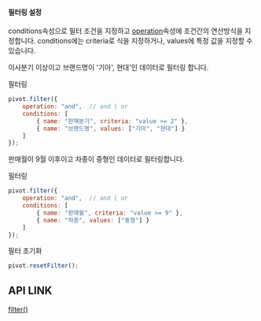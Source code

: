 #### 필터링 설정
conditions속성으로 필터 조건을 지정하고 [operation](http://help.realgrid.com/pivotApi/Types/FilterOperationType/)속성에 조건간의 연산방식을 지정합니다.
conditions에는 criteria로 식을 지정하거나, values에 특정 값을 지정할 수 있습니다.  


이사분기 이상이고 브랜드명이 '기아', 현대'인 데이터로 필터링 합니다. 

<a class="btn primary small round lowercase" id="btnSetFilter1">필터링</a>

```js
pivot.filter({
    operation: "and",  // and | or
    conditions: [
        { name: "판매분기", criteria: "value >= 2" },
        { name: "브랜드명", values: ["기아", "현대"] }
    ]
});
```

판매월이 9월 이후이고 차종이 중형인 데이터로 필터링합니다.

<a class="btn primary small round lowercase" id="btnSetFilter2">필터링</a>

```js
pivot.filter({
    operation: "and",  // and | or
    conditions: [
        { name: "판매월", criteria: "value >= 9" },
        { name: "차종", values: ["중형"] }
    ]
});
```

<a class="btn primary small round lowercase" id="btnResetFilter">필터 초기화</a>

```js
pivot.resetFilter();
```

## API LINK

[filter()](http://help.realgrid.com/pivotApi/RealPivot/filter/)

<script>
$('#btnSetFilter1').click(function() {
	pivot.filter({
	    operation: "and",  // and | or
	    conditions: [
	        { name: "판매분기", criteria: "value >= 2" },
	        { name: "브랜드명", values: ["기아", "현대"] }
	    ]
	});
});

$('#btnSetFilter2').click(function() {
	pivot.filter({
	    operation: "and",  // and | or
	    conditions: [
	        { name: "판매월", criteria: "value >= 9" },
	        { name: "차종", values: ["중형"] }
	    ]
	});
});

$('#btnResetFilter').click(function () {
	pivot.resetFilter();
})
</script>
